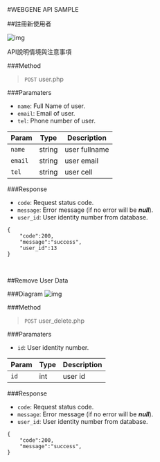 <link rel="stylesheet" href="https://maxcdn.bootstrapcdn.com/bootstrap/2.3.2/css/bootstrap.min.css">
#WEBGENE API SAMPLE 

##<i class="icon-tags"></i>註冊新使用者

![img](http://blog.webgene.com.tw/wp-content/uploads/2013/08/531790_10151762254634275_727473753_n.jpg)

API說明情境與注意事項

###Method
> `POST` user.php

###Paramaters

* `name`: Full Name of user.
* `email`: Email of user.
* `tel`: Phone number of user.

Param | Type | Description
--------|-------|--------------
`name`| string | user fullname 
`email` | string | user email 
`tel` | string | user cell

###Response

* `code`: Request status code.
* `message`: Error message (if no error will be _**null**_).
* `user_id`: User identity number from database. 

```
{
	"code":200,
	"message":"success",
	"user_id":13
}
```

<br/>

##Remove User Data

###Diagram
![img](http://blog.webgene.com.tw/wp-content/uploads/2013/08/531790_10151762254634275_727473753_n.jpg)

###Method
> `POST` user_delete.php

###Paramaters

* `id`: User identity number.

Param | Type | Description
--------|-------|--------------
`id`| int | user id 

###Response

* `code`: Request status code.
* `message`: Error message (if no error will be _**null**_).
* `user_id`: User identity number from database. 

```
{
	"code":200,
	"message":"success",
}
```
    

